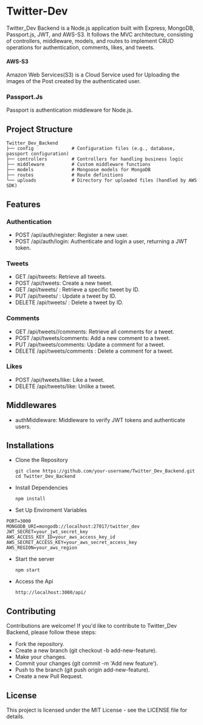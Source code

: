 # Twitter-Dev
Twitter_Dev Backend is a Node.js application built with Express, MongoDB, Passport.js, JWT, and AWS-S3. It follows the MVC architecture, consisting of controllers, middleware, models, and routes to implement CRUD operations for authentication, comments, likes, and tweets.
#### AWS-S3 
Amazon Web Services(S3) is a Cloud Service used for Uploading the images of the Post created by the authenticated user. 
### Passport.Js
 Passport is authentication middleware for Node.js.
 
## Project Structure
```
Twitter_Dev_Backend
├── config              # Configuration files (e.g., database, passport configuration)
├── controllers         # Controllers for handling business logic
├── middleware          # Custom middleware functions
├── models              # Mongoose models for MongoDB
├── routes              # Route definitions
└── uploads             # Directory for uploaded files (handled by AWS SDK)

```
## Features
 ### Authentication
 - POST /api/auth/register: Register a new user.
 - POST /api/auth/login: Authenticate and login a user, returning a JWT token.
   
 ### Tweets
 - GET /api/tweets: Retrieve all tweets.
 - POST /api/tweets: Create a new tweet.
 - GET /api/tweets/ : Retrieve a specific tweet by ID.
 - PUT /api/tweets/ : Update a tweet by ID.
 - DELETE /api/tweets/ : Delete a tweet by ID.

  ### Comments
  - GET /api/tweets//comments: Retrieve all comments for a tweet.
  - POST /api/tweets/comments: Add a new comment to a tweet.
  -  PUT /api/tweets/comments: Update a comment for a tweet.
  -  DELETE /api/tweets/comments : Delete a comment for a tweet.

  ### Likes
 - POST /api/tweets/like: Like a tweet.
 - DELETE /api/tweets/like: Unlike a tweet.
  
## Middlewares
- authMiddleware: Middleware to verify JWT tokens and authenticate users.

## Installations
- Clone the Repository
  ```
  git clone https://github.com/your-username/Twitter_Dev_Backend.git
  cd Twitter_Dev_Backend

  ```
- Install Dependencies
  ```
  npm install

  ```
- Set Up Enviroment Variables
```
PORT=3000
MONGODB_URI=mongodb://localhost:27017/twitter_dev
JWT_SECRET=your_jwt_secret_key
AWS_ACCESS_KEY_ID=your_aws_access_key_id
AWS_SECRET_ACCESS_KEY=your_aws_secret_access_key
AWS_REGION=your_aws_region

```
- Start the server
  ```
  npm start
  ```
- Access the Api
  ```
  http://localhost:3000/api/
  ```

## Contributing
Contributions are welcome! If you'd like to contribute to Twitter_Dev Backend, please follow these steps:

- Fork the repository.
- Create a new branch (git checkout -b add-new-feature).
- Make your changes.
- Commit your changes (git commit -m 'Add new feature').
- Push to the branch (git push origin add-new-feature).
- Create a new Pull Request.

## License
 This project is licensed under the MIT License - see the LICENSE file for details.




